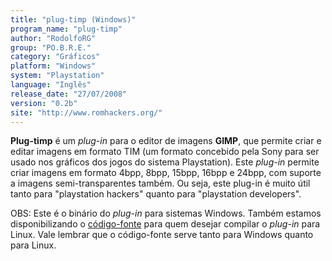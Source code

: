 ```yaml
---
title: "plug-timp (Windows)"
program_name: "plug-timp"
author: "RodolfoRG"
group: "PO.B.R.E."
category: "Gráficos"
platform: "Windows"
system: "Playstation"
language: "Inglês"
release_date: "27/07/2008"
version: "0.2b"
site: "http://www.romhackers.org/"
---
```

<b>Plug-timp</b> é um <i>plug-in</i> para o editor de imagens <b>GIMP</b>, que permite criar e editar imagens em formato TIM (um formato concebido pela Sony para ser usado nos gráficos dos jogos do sistema Playstation). Este <i>plug-in</i> permite criar imagens em formato 4bpp, 8bpp, 15bpp, 16bpp e 24bpp, com suporte a imagens semi-transparentes também. Ou seja, este plug-in é muito útil tanto para "playstation hackers" quanto para "playstation developers".

OBS: Este é o binário do <i>plug-in</i> para sistemas Windows. Também estamos disponibilizando o <a href="https://romhackers.org/utilitarios/graficos/plug-timp-source/">código-fonte</a> para quem desejar compilar o <i>plug-in</i> para Linux. Vale lembrar que o código-fonte serve tanto para Windows quanto para Linux.

